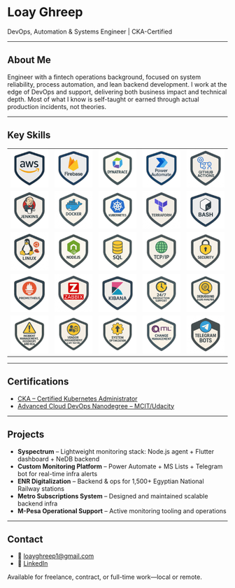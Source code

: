 # Loay Ghreep  
DevOps, Automation & Systems Engineer | CKA-Certified

---

## About Me

Engineer with a fintech operations background, focused on system reliability, process automation, and lean backend development. I work at the edge of DevOps and support, delivering both business impact and technical depth. Most of what I know is self-taught or earned through actual production incidents, not theories.

---

## Key Skills

<table align="center">
  <tr>
    <td><img src="./img/aws.png"/></td>
    <td><img src="./img/firebase.png"/></td>
    <td><img src="./img/dynatrace.png"/></td>
    <td><img src="./img/msautomate.png"/></td>
    <td><img src="./img/gitactions.png"/></td>
  </tr>
  <tr>
    <td><img src="./img/jenkins.png"/></td>
    <td><img src="./img/docker.png"/></td>
    <td><img src="./img/k8.png"/></td>
    <td><img src="./img/terraform.png"/></td>
    <td><img src="./img/bash.png"/></td>
  </tr>
  <tr>
    <td><img src="./img/linux.png"/></td>
    <td><img src="./img/node.png"/></td>
    <td><img src="./img/sql.png"/></td>
    <td><img src="./img/tcp.png"/></td>
    <td><img src="./img/sec.png"/></td>
  </tr>
  <tr>
    <td><img src="./img/prometheus.png"/></td>
    <td><img src="./img/zbx.png"/></td>
    <td><img src="./img/kibana.png"/></td>
    <td><img src="./img/prod.png"/></td>
    <td><img src="./img/debug.png"/></td>
  </tr>
  <tr>
    <td><img src="./img/rca.png"/></td>
    <td><img src="./img/vendor.png"/></td>
    <td><img src="./img/opt.png"/></td>
    <td><img src="./img/chmgmt.png"/></td>
    <td><img src="./img/bots.png"/></td>
  </tr>
</table>


---

## Certifications

- [CKA – Certified Kubernetes Administrator](https://www.credly.com/badges/db9febd7-410a-4b31-8e68-5df545804a24)  
- [Advanced Cloud DevOps Nanodegree – MCIT/Udacity](https://www.udacity.com/certificate/2RPNPKKQ)

---

## Projects

- **Syspectrum** – Lightweight monitoring stack: Node.js agent + Flutter dashboard + NeDB backend  
- **Custom Monitoring Platform** – Power Automate + MS Lists + Telegram bot for real-time infra alerts  
- **ENR Digitalization** – Backend & ops for 1,500+ Egyptian National Railway stations  
- **Metro Subscriptions System** – Designed and maintained scalable backend infra  
- **M-Pesa Operational Support** – Active monitoring tooling and operations  

---

## Contact

- 📧 loayghreep1@gmail.com  
- 🔗 [LinkedIn](https://www.linkedin.com/in/loay-ghreep-379580112/)

Available for freelance, contract, or full-time work—local or remote.
